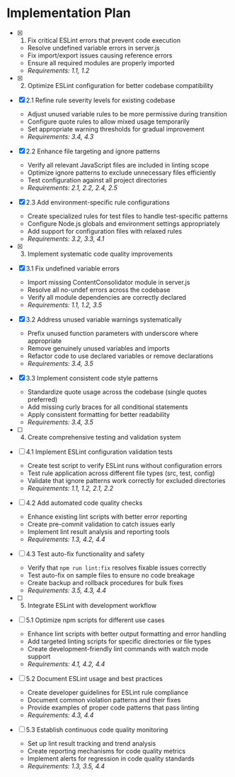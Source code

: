 # Implementation Plan

- [x] 1. Fix critical ESLint errors that prevent code execution
  - Resolve undefined variable errors in server.js
  - Fix import/export issues causing reference errors
  - Ensure all required modules are properly imported
  - _Requirements: 1.1, 1.2_

- [x] 2. Optimize ESLint configuration for better codebase compatibility
- [x] 2.1 Refine rule severity levels for existing codebase
  - Adjust unused variable rules to be more permissive during transition
  - Configure quote rules to allow mixed usage temporarily
  - Set appropriate warning thresholds for gradual improvement
  - _Requirements: 3.4, 4.3_

- [x] 2.2 Enhance file targeting and ignore patterns
  - Verify all relevant JavaScript files are included in linting scope
  - Optimize ignore patterns to exclude unnecessary files efficiently
  - Test configuration against all project directories
  - _Requirements: 2.1, 2.2, 2.4, 2.5_

- [x] 2.3 Add environment-specific rule configurations
  - Create specialized rules for test files to handle test-specific patterns
  - Configure Node.js globals and environment settings appropriately
  - Add support for configuration files with relaxed rules
  - _Requirements: 3.2, 3.3, 4.1_

- [x] 3. Implement systematic code quality improvements
- [x] 3.1 Fix undefined variable errors
  - Import missing ContentConsolidator module in server.js
  - Resolve all no-undef errors across the codebase
  - Verify all module dependencies are correctly declared
  - _Requirements: 1.1, 1.2, 3.5_

- [x] 3.2 Address unused variable warnings systematically
  - Prefix unused function parameters with underscore where appropriate
  - Remove genuinely unused variables and imports
  - Refactor code to use declared variables or remove declarations
  - _Requirements: 3.4, 3.5_

- [x] 3.3 Implement consistent code style patterns
  - Standardize quote usage across the codebase (single quotes preferred)
  - Add missing curly braces for all conditional statements
  - Apply consistent formatting for better readability
  - _Requirements: 3.4, 3.5_

- [ ] 4. Create comprehensive testing and validation system
- [ ] 4.1 Implement ESLint configuration validation tests
  - Create test script to verify ESLint runs without configuration errors
  - Test rule application across different file types (src, test, config)
  - Validate that ignore patterns work correctly for excluded directories
  - _Requirements: 1.1, 1.2, 2.1, 2.2_

- [ ] 4.2 Add automated code quality checks
  - Enhance existing lint scripts with better error reporting
  - Create pre-commit validation to catch issues early
  - Implement lint result analysis and reporting tools
  - _Requirements: 1.3, 4.2, 4.4_

- [ ] 4.3 Test auto-fix functionality and safety
  - Verify that `npm run lint:fix` resolves fixable issues correctly
  - Test auto-fix on sample files to ensure no code breakage
  - Create backup and rollback procedures for bulk fixes
  - _Requirements: 3.5, 4.3, 4.4_

- [ ] 5. Integrate ESLint with development workflow
- [ ] 5.1 Optimize npm scripts for different use cases
  - Enhance lint scripts with better output formatting and error handling
  - Add targeted linting scripts for specific directories or file types
  - Create development-friendly lint commands with watch mode support
  - _Requirements: 4.1, 4.2, 4.4_

- [ ] 5.2 Document ESLint usage and best practices
  - Create developer guidelines for ESLint rule compliance
  - Document common violation patterns and their fixes
  - Provide examples of proper code patterns that pass linting
  - _Requirements: 4.3, 4.4_

- [ ] 5.3 Establish continuous code quality monitoring
  - Set up lint result tracking and trend analysis
  - Create reporting mechanisms for code quality metrics
  - Implement alerts for regression in code quality standards
  - _Requirements: 1.3, 3.5, 4.4_